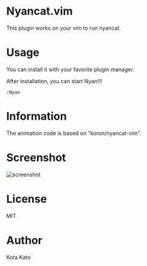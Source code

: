 # Nyancat.vim

This plugin works on your vim to run nyancat.

# Usage

You can install it with your favorite plugin manager.

After installation, you can start Nyan!!!
```
:Nyan
```

# Information

The animation code is based on "koron/nyancat-vim".

# Screenshot

![screenshot](https://github.com/kato-k/nyancat.vim/blob/master/img/Jul-23-0002%206-13-44%20PM.gif)

# License

MIT

# Author

Kota Kato
